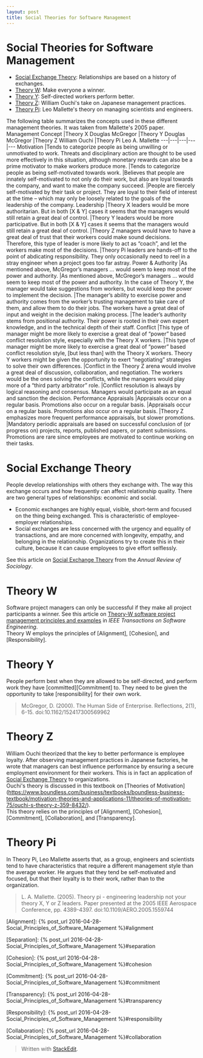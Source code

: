 ```yaml
---
layout: post
title: Social Theories for Software Management
---
```

Social Theories for Software Management
===
* [Social Exchange Theory](#exchange): Relationships are based on a history of exchanges.
* [Theory W](#theory_w):  Make everyone a winner.
* [Theory Y](#theory_y):  Self-directed workers perform better.
* [Theory Z](#theory_z):  William Ouchi's take on Japanese management practices.
* [Theory Pi](#theory_pi): Leo Mallette's theory on managing scientists and engineers.

The following table summarizes the concepts used in these different management theories.  It was taken from Mallette's 2005 paper. <br>
Management Concept |Theory X Douglas McGregor |Theory Y Douglas McGregor |Theory Z William Ouchi |Theory Pi Leo A. Mallette 
---|---|---|---|---
Motivation |Tends to categorize people as being unwilling or unmotivated to work. Threats and disciplinary action are thought to be used more effectively in this situation, although monetary rewards can also be a prime motivator to make workers produce more. |Tends to categorize people as being self-motivated towards work. |Believes that people are innately self-motivated to not only do their work, but also are loyal towards the company, and want to make the company succeed. |People are fiercely self-motivated by their task or project. They are loyal to their field of interest at the time – which may only be loosely related to the goals of the leadership of the company. 
Leadership |Theory X leaders would be more authoritarian. But in both [X & Y] cases it seems that the managers would still retain a great deal of control. |Theory Y leaders would be more participative. But in both [X & Y] cases it seems that the managers would still retain a great deal of control. |Theory Z managers would have to have a great deal of trust that their workers could make sound decisions. Therefore, this type of leader is more likely to act as “coach”, and let the workers make most of the decisions. |Theory Pi leaders are hands-off to the point of abdicating responsibility. They only occasionally need to reel in a stray engineer when a project goes too far astray. 
Power & Authority |As mentioned above, McGregor’s managers … would seem to keep most of the power and authority. |As mentioned above, McGregor’s managers … would seem to keep most of the power and authority. In the case of Theory Y, the manager would take suggestions from workers, but would keep the power to implement the decision. |The manager’s ability to exercise power and authority comes from the worker’s trusting management to take care of them, and allow them to do their jobs. The workers have a great deal of input and weight in the decision making process. |The leader’s authority stems from positional authority. Their power is rooted in their own expert knowledge, and in the technical depth of their staff. 
Conflict |This type of manager might be more likely to exercise a great deal of “power” based conflict resolution style, especially with the Theory X workers. |This type of manager might be more likely to exercise a great deal of “power” based conflict resolution style, [but less than] with the Theory X workers. Theory Y workers might be given the opportunity to exert “negotiating” strategies to solve their own differences. |Conflict in the Theory Z arena would involve a great deal of discussion, collaboration, and negotiation. The workers would be the ones solving the conflicts, while the managers would play more of a “third party arbitrator” role. |Conflict resolution is always by logical reasoning and consensus. Managers would participate as an equal and sanction the decision. 
Performance Appraisals |Appraisals occur on a regular basis. Promotions also occur on a regular basis. |Appraisals occur on a regular basis. Promotions also occur on a regular basis. |Theory Z emphasizes more frequent performance appraisals, but slower promotions. |Mandatory periodic appraisals are based on successful conclusion of (or progress on) projects, reports, published papers, or patent submissions. Promotions are rare since employees are motivated to continue working on their tasks.

# <a name="exchange">Social Exchange Theory</a>
People develop relationships with others they exchange with. The way this exchange occurs and how frequently can affect relationship quality. There are two general types of relationships: economic and social.<br>
* Economic exchanges are highly equal, visible, short-term and focused on the thing being exchanged. This is characteristic of employee-employer relationships.<br>
* Social exchanges are less concerned with the urgency and equality of transactions, and are more concerned with longevity, empathy, and belonging in the relationship. Organizations try to create this in their culture, because it can cause employees to give effort selflessly. <br>

See this article on [Social Exchange Theory](http://www.jstor.org/stable/2946096) from the _Annual Review of Sociology_.

# <a name="theory_w">Theory W</a>
Software project managers can only be successful if they make all project participants a winner. 
See this article on [Theory-W software project management principles and examples](http://ieeexplore.ieee.org/stamp/stamp.jsp?tp=&arnumber=29489&isnumber=1257) in _IEEE Transactions on Software Engineering_.  <br>
Theory W employs the principles of [Alignment], [Cohesion], and [Responsibility]. <br>
# <a name="theory_y">Theory Y</a>
People perform best when they are allowed to be self-directed, and perform work they have [committed][Commitment] to.  They need to be given the opportunity to take [responsibility] for their own work. <br>
> McGregor, D. (2000). The Human Side of Enterprise. Reflections, 2(1), 6-15. doi:10.1162/152417300569962

# <a name="theory_z">Theory Z</a>
William Ouchi theorized that the key to better performance is employee loyalty. After observing management practices in Japanese factories, he wrote that managers can best influence performance by ensuring a secure employment environment for their workers.  This is in fact an application of [Social Exchange Theory](#exchange) to organizations. <br>
Ouchi's theory is discussed in this textbook on [Theories of Motivation] (https://www.boundless.com/business/textbooks/boundless-business-textbook/motivation-theories-and-applications-11/theories-of-motivation-75/ouchi-s-theory-z-359-8432/). <br>
This theory relies on the principles of [Alignment], [Cohesion], [Commitment], [Collaboration], and [Transparency].<br>

# <a name="theory_pi">Theory Pi</a>
In Theory Pi, Leo Mallette asserts that, as a group, engineers and scientists tend to have characteristics that require a different management style than the average worker. He argues that they tend be self-motivated and focused, but that their loyalty is to their work, rather than to the organization.<br>
> L. A. Mallette. (2005). Theory pi - engineering leadership not your theory X, Y or Z leaders. Paper presented at the 2005 IEEE Aerospace Conference, pp. 4389-4397. doi:10.1109/AERO.2005.1559744 <br>


[Alignment]: {% post_url 2016-04-28-Social_Principles_of_Software_Management %}#alignment

[Separation]: {% post_url 2016-04-28-Social_Principles_of_Software_Management %}#separation

[Cohesion]: {% post_url 2016-04-28-Social_Principles_of_Software_Management %}#cohesion

[Commitment]: {% post_url 2016-04-28-Social_Principles_of_Software_Management %}#commitment

[Transparency]: {% post_url 2016-04-28-Social_Principles_of_Software_Management %}#transparency

[Responsibility]: {% post_url 2016-04-28-Social_Principles_of_Software_Management %}#responsibility

[Collaboration]: {% post_url 2016-04-28-Social_Principles_of_Software_Management %}#collaboration

> Written with [StackEdit](https://stackedit.io/).

